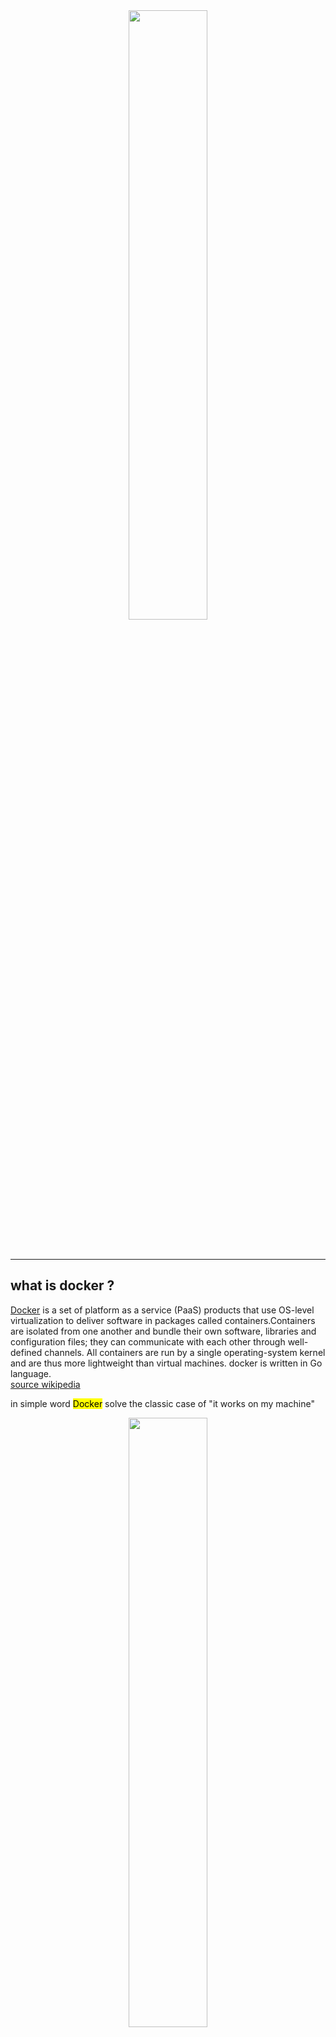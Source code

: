 <center>
<img src="img/docker.png" style="width:50%;"/>
</center>

<br/>
<br/>

* * *

## what is docker ?

<a href="https://github.com/docker/docker-ce" target="_blank" >Docker</a>
 is a set of platform as a service (PaaS) products that use OS-level virtualization to deliver software in packages called containers.Containers are isolated from one another and bundle their own software, libraries and configuration files; they can communicate with each other through well-defined channels. All containers are run by a single operating-system kernel and are thus more lightweight than virtual machines.
 docker is written in Go language.
<br/>
<a href="https://en.wikipedia.org/wiki/Docker_(software)" target="_blank">source wikipedia</a>

in simple word <mark>Docker</mark> solve the classic case of "it works on my machine"
<br/>

<center>
<img src="img/images.jpg" style="width:50%;"/>
</center>
<br/>
by providing <a href="https://en.wikipedia.org/wiki/OS-level_virtualization" target="_blank"> OS-level virtualization </a>

* * *

## Virtualisation and alternative to virtual machines <mark>Docker Containers</mark>

In a software driven world where omnipresence and ease of deployment with minimum overheads are the major requirements, the cloud promptly takes its place in every picture. Containers are creating their mark in this vast expanse of cloud space with the world’s top technology and IT establishments relying on the concept for their infrastructural necessities. Tech giants like Facebook, Google and Microsoft use containers in their streamlined processes to facilitate a secure and easy deployment into the cloud production environments. This deployment with containers offers a technique, which abstracts the application from the run-time environment; much like virtual machines and this is done, of course by virtualization.

The two core concepts to be explored here are:

<ol>
<li>How containers are built on virtualization technique</li>
<li>How they offer an alternative to virtual machines</li>
</ol>
<br/>
<center>
<img src="img/gfgimage.png" style="width:100%;"/>
</center>
<br/>
<br/>

1.  How containers are built on virtualization technique ?

Virtualization is a technique, which essentially creates an illusion of a resource such as a desktop, storage, network or an operating system. Devices, applications and human users possess the capability of interacting with these resources. This illusion also called virtualization expands the capabilities of traditional systems, which are limited by their own physical resources.

Now, containers enable this virtualization for applications that are deployed in them. Applications in containers run independently, isolated from any physical resource. Containers virtualize the OS, CPU, memory, storage and network resources there by providing a controlled environment that can be scaled up or down as required. A container also packages the application along with its dependencies and necessary files, which enables the application to be deployed on any environment without having to configure the server, hardware or software

This still sounds similar to virtualization implemented through virtual machines right?So before we get into what more containers can do let us clean up how containers differ from virtual machines

2.  How they offer an alternative to virtual machines ?

A virtual machine is a form of hardware virtualization. The hardware is logically separated from the other resources. The hardware can be any system such as a desktop (with hardware and its own OS) called the host machine, on which several virtual machines or guest machines can run, each with their own separate operating systems. This is made possible by a firmware called the hypervisor.

Containers like virtual machines, run on a host machines. They can also be controlled as needed and provide isolation of application from the run-time environment. However, containers aim at operating system virtualization. Unlike virtual machines, in a containerized system guest operating systems need not be installed on the host system. Instead, the underlying host operating system is shared by all instances of containers containing the application code. This makes containers light weight and reduces operating system overheads associated with virtual machines such as patching, upgrading, driver support etc. Moreover, it reduces the amount of resources of the host machine consumed by the presence of individual operating systems.

* * *

## Benefits of containers:

<ul>
<li>Applications can be deployed without any worry about the run time environment. As a result, an application can easily be moved through the software development cycle and can run anywhere, for example, on Mac OS, Linux, Windows and even in data centers. This results in less expenditure of time on examining the environment and more time can be time on developing new functionality.</li>
<li>Multiple containers with applications can be run on the same instance of physical resource sharing an operating system. These containers being lightweight are fast and efficiently utilize the computing resources available.</li>
<li>Containers are isolated from one another, which gives the developer the leeway to split application services into different containers. These containers do not share any dependencies and each can be manipulated and updated by the developer at will.</li>
<li>Containers come with the inbuilt capability of version control.</li>
</ul>

<a href="https://www.geeksforgeeks.org/virtualisation-with-docker-containers/" target="_blank"> source gfg</a>

* * *

## Operation of docker

Docker can package an application and its dependencies in a virtual container that can run on any Linux server. This helps provide flexibility and portability enabling the application to be run in various locations, whether on-premises, in a public cloud, or in a private cloud. Docker uses the resource isolation features of the Linux kernel (such as cgroups and kernel namespaces) and a union-capable file system (such as OverlayFS) to allow containers to run within a single Linux instance, avoiding the overhead of starting and maintaining virtual machines. Because Docker containers are lightweight, a single server or virtual machine can run several containers simultaneously. A 2018 analysis found that a typical Docker use case involves running eight containers per host, but that a quarter of analyzed organizations run 18 or more per host.

The Linux kernel's support for namespaces mostly isolates an application's view of the operating environment, including process trees, network, user IDs and mounted file systems, while the kernel's cgroups provide resource limiting for memory and CPU. Since version 0.9, Docker includes its own component (called "libcontainer") to directly use virtualization facilities provided by the Linux kernel, in addition to using abstracted virtualization interfaces via libvirt, LXC and systemd-nspawn.

Docker implements a high-level API to provide lightweight containers that run processes in isolation.

* * *

## Components of docker

The Docker software as a service offering consists of three components:

<ol>
<li> <b>Software:</b> The Docker daemon, called dockerd, is a persistent process that manages Docker containers and handles container objects. The daemon listens for requests sent via the Docker Engine API. The Docker client program, called docker, provides a command-line interface that allows users to interact with Docker daemons.
</li>
<br/>
<li><b>Objects:</b> Docker objects are various entities used to assemble an application in Docker. The main classes of Docker objects are images, containers, and services.<br/>
A Docker container is a standardized, encapsulated environment that runs applications. A container is managed using the Docker API or CLI.
A Docker image is a read-only template used to build containers. Images are used to store and ship applications.<br/>
A Docker service allows containers to be scaled across multiple Docker daemons. The result is known as a swarm, a set of cooperating daemons that communicate through the Docker API.</li>
<br/>
<li><b>Registries:</b> A Docker registry is a repository for Docker images. Docker clients connect to registries to download ("pull") images for use or upload ("push") images that they have built. Registries can be public or private. Two main public registries are Docker Hub and Docker Cloud. Docker Hub is the default registry where Docker looks for images. Docker registries also allow the creation of notifications based on events.</li>

* * *

## installing docker on linux

Docker can be installed in two versions of Docker CE(Community Edition) and Docker EE(Enterprise Edition). For small-scale projects, or for learning, we can use Docker CE.

<b>Step 1:</b> Update Software Repositories using the following command on terminal
<pre>$ sudo apt update</pre>
<b>Step 2:</b> Install Docker using the following command
<pre>$ sudo apt install docker.io</pre>
<b>Step 3:</b> Setup Docker run at Startup. Docker service needs to be set up to run at startup.
<pre>$ sudo systemctl start docker</pre>
<pre>$ sudo systemctl enable docker</pre>

<b>Step 4:</b> Check Docker Version.
<pre>$ docker --version</pre>


<a href="https://www.geeksforgeeks.org/how-to-install-and-configure-docker-in-ubuntu/" target="_blank">Source gfg</a>



* * *
